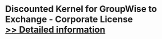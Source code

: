 # Discounted Kernel for GroupWise to Exchange - Corporate License<br />[>> Detailed information](https://secure.element5.com/esales/product.html?productid=300294734&affiliateid=200057808)